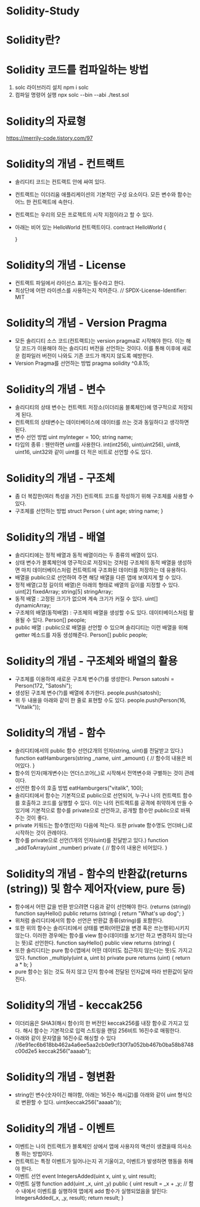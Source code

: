 # Solidity-Study


# Solidity란?


# Solidity 코드를 컴파일하는 방법
1. solc 라이브러리 설치
   npm i solc
2. 컴파일 명령어 실행
   npx solc --bin --abi ./test.sol


# Solidity의 자료형
https://merrily-code.tistory.com/97


# Solidity의 개념 - 컨트랙트
- 솔리디티 코드는 컨트랙트 안에 싸여 있다.
- 컨트랙트는 이더리움 애플리케이션의 기본적인 구성 요소이다.
  모든 변수와 함수는 어느 한 컨트랙트에 속한다.
- 컨트랙트는 우리의 모든 프로젝트의 시작 지점이라고 할 수 있다.
- 아래는 비어 있는 HelloWorld 컨트랙트이다.
	contract HelloWorld {

	}


# Solidity의 개념 - License
- 컨트랙트 파일에서 라이선스 표기는 필수라고 한다.
- 최상단에 어떤 라이센스를 사용하는지 적어준다.
	// SPDX-License-Identifier: MIT


# Solidity의 개념 - Version Pragma
- 모든 솔리디티 소스 코드(컨트랙트)는 version pragma로 시작해야 한다.
  이는 해당 코드가 이용해야 하는 솔리디티 버전을 선언하는 것이다.
  이를 통해 이후에 새로운 컴파일러 버전이 나와도 기존 코드가 깨지지 않도록 예방한다.
- Version Pragma를 선언하는 방법
	pragma solidity ^0.8.15;


# Solidity의 개념 - 변수
- 솔리디티의 상태 변수는 컨트랙트 저장소(이더리움 블록체인)에 영구적으로 저장되게 된다.
- 컨트랙트의 상태변수는 데이터베이스에 데이터를 쓰는 것과 동일하다고 생각하면 된다.
- 변수 선언 방법
  uint myInteger = 100;
  string name;
- 타입의 종류 : 웬만하면 uint를 사용한다.
  int(int256), uint(uint256), uint8, uint16, uint32와 같이 uint를 더 적은 비트로 선언할 수도 있다.


# Solidity의 개념 - 구조체
- 좀 더 복잡한(여러 특성을 가진) 컨트랙트 코드를 작성하기 위해 구조체를 사용할 수 있다.
- 구조체를 선언하는 방법
	struct Person {
	    uint age;
	    string name;
	}


# Solidity의 개념 - 배열
- 솔리디티에는 정적 배열과 동적 배열이라는 두 종류의 배열이 있다.
- 상태 변수가 블록체인에 영구적으로 저장되는 것처럼 구조체의 동적 배열을 생성하면
  마치 데이터베이스처럼 컨트랙트에 구조화된 데이터를 저장하는 데 유용하다.
- 배열을 public으로 선언하여 주면 해당 배열을 다른 앱에 보여지게 할 수 있다.
- 정적 배열(고정 길이의 배열)은 아래의 형태로 배열의 길이를 지정할 수 있다.
	uint[2] fixedArray;
	string[5] stringArray;
- 동적 배열 : 고정된 크기가 없으며 계속 크기가 커질 수 있다.
	uint[] dynamicArray;
- 구조체의 배열(동적배열) : 구조체의 배열을 생성할 수도 있다. 데이터베이스처럼 활용될 수 있다.
	Person[] people;
- public 배열 : public으로 배열을 선언할 수 있으며 솔리디티는 이런 배열을 위해 getter 메소드를 자동 생성해준다.
	Person[] public people;


# Solidity의 개념 - 구조체와 배열의 활용
- 구조체를 이용하여 새로운 구조체 변수(?)를 생성한다.
	Person satoshi = Person(172, "Satoshi");
- 생성된 구조체 변수(?)를 배열에 추가한다.
	people.push(satoshi);
- 위 두 내용을 아래와 같이 한 줄로 표현할 수도 있다.
	people.push(Person(16, "Vitalik"));


# Solidity의 개념 - 함수
- 솔리디티에서의 public 함수 선언(2개의 인자(string, uint)를 전달받고 있다.)
	function eatHamburgers(string _name, uint _amount) {
	    // 함수의 내용은 비어있다.
	}
- 함수의 인자(매개변수)는 언더스코어(_)로 시작해서 전역변수와 구별하는 것이 관례이다.
- 선언한 함수의 호출 방법
	eatHamburgers("vitalik", 100);
- 솔리디티에서 함수는 기본적으로 public으로 선언되어, 누구나 나의 컨트랙트 함수를 호출하고 
  코드를 실행할 수 있다. 이는 나의 컨트랙트를 공격에 취약하게 만들 수 있기에 기본적으로 
  함수를 private으로 선언하고, 공개할 함수만 public으로 바꿔주는 것이 좋다.
- private 키워드는 함수명(인자) 다음에 적는다. 또한 private 함수명도 언더바(_)로 시작하는 것이 관례이다.
- 함수를 private으로 선언(1개의 인자(uint)를 전달받고 있다.)
	function _addToArray(uint _number) private {
	    // 함수의 내용은 비어있다.
	}


# Solidity의 개념 - 함수의 반환값(returns (string)) 및 함수 제어자(view, pure 등)
- 함수에서 어떤 값을 반환 받으려면 다음과 같이 선언해야 한다. (returns (string))
	function sayHello() public returns (string) {
 	   return "What's up dog";
	}
- 위처럼 솔리디티에서의 함수 선언은 반환값 종류(string)를 포함한다.
- 또한 위의 함수는 솔리디티에서 상태를 변화(어떤값을 변경 혹은 쓰는행위)시키지 않는다.
  이러한 경우에는 함수를 view 함수(데이터를 보기만 하고 변경하지 않는다는 뜻)로 선언한다.
	function sayHello() public view returns (string) {
- 또한 솔리디티는 pure 함수(앱에서 어떤 데이터도 접근하지 않는다는 뜻)도 가지고 있다.
	function _multiply(uint a, uint b) private pure returns (uint) {
 	   return a * b;
	}
- pure 함수는 읽는 것도 하지 않고 단지 함수에 전달된 인자값에 따라 반환값이 달라진다.


# Solidity의 개념 - keccak256
- 이더리움은 SHA3(해시 함수)의 한 버전인 keccak256를 내장 함수로 가지고 있다.
  해시 함수는 기본적으로 입력 스트링을 랜덤 256비트 16진수로 매핑한다.
- 아래와 같이 문자열을 16진수로 해싱할 수 있다
	//6e91ec6b618bb462a4a6ee5aa2cb0e9cf30f7a052bb467b0ba58b8748c00d2e5
	keccak256("aaaab");


# Solidity의 개념 - 형변환
- string인 변수(숫자이긴 해야함, 아래는 16진수 해시값)를 아래와 같이 uint 형식으로 변환할 수 있다.
	uint(keccak256("aaaab"));


# Solidity의 개념 - 이벤트
- 이벤트는 나의 컨트랙트가 블록체인 상에서 앱에 사용자의 액션이 생겼을때 의사소통 하는 방법이다.
- 컨트랙트는 특정 이벤트가 일어나는지 귀 기울이고, 이벤트가 발생하면 행동을 취해야 한다.
- 이벤트 선언
	event IntegersAdded(uint x, uint y, uint result);
- 이벤트 실행
	function add(uint _x, uint _y) public {
	    uint result = _x + _y;
	    // 함수 내에서 이벤트를 실행하여 앱에게 add 함수가 실행되었음을 알린다:
 	   IntegersAdded(_x, _y, result);
 	   return result;
	}